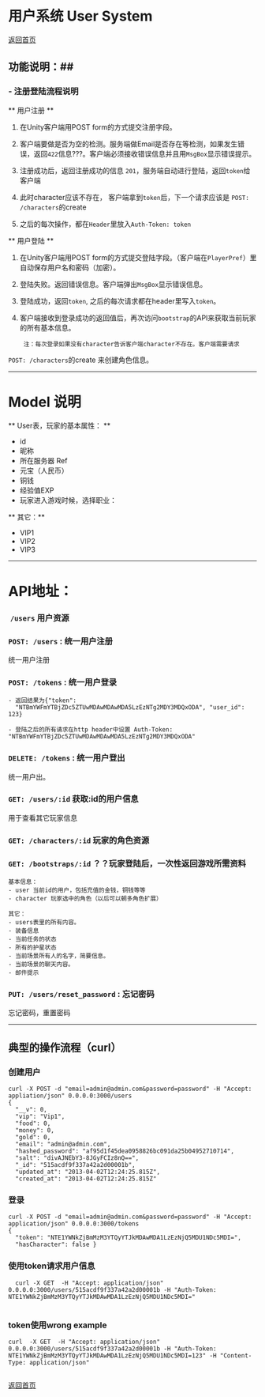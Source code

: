 # 用户系统 User System #

[返回首页](./index.md)

## 功能说明：##


### - 注册登陆流程说明 ###

** 用户注册 **

1. 在Unity客户端用POST form的方式提交注册字段。
2. 客户端要做是否为空的检测。服务端做Email是否存在等检测，如果发生错误，返回`422`信息???。客户端必须接收错误信息并且用`MsgBox`显示错误提示。

3. 注册成功后，返回注册成功的信息 `201`，服务端自动进行登陆，返回`token`给客户端
4. 此时character应该不存在， 客户端拿到`token`后，下一个请求应该是 `POST: /characters`的create
4. 之后的每次操作，都在`Header`里放入`Auth-Token: token`

** 用户登陆 **

1. 在Unity客户端用POST form的方式提交登陆字段。（客户端在`PlayerPref`）里自动保存用户名和密码（加密）。
2. 登陆失败。返回错误信息。客户端弹出`MsgBox`显示错误信息。
3. 登陆成功，返回`token`, 之后的每次请求都在header里写入`token`。
4. 客户端接收到登录成功的返回值后，再次访问`bootstrap`的API来获取当前玩家的所有基本信息。


		注：每次登录如果没有character告诉客户端character不存在。客户端需要请求
`POST: /characters`的create 来创建角色信息。


------------------------------------------------------------------

# Model 说明 #

** User表，玩家的基本属性： **

- id 
- 昵称 
- 所在服务器 Ref
- 元宝（人民币） 
- 铜钱 
- 经验值EXP
- 玩家进入游戏时候，选择职业： 


** 其它：**

- VIP1
- VIP2
- VIP3

------------------------------------------------------------------


# API地址：

###  `/users` 用户资源   

### `POST: /users` : 统一用户注册     

统一用户注册

### `POST: /tokens` : 统一用户登录     

	- 返回结果为{"token":
	  "NTBmYWFmYTBjZDc5ZTUwMDAwMDAwMDA5LzEzNTg2MDY3MDQxODA", "user_id": 123}
	
	- 登陆之后的所有请求在http header中设置 Auth-Token: "NTBmYWFmYTBjZDc5ZTUwMDAwMDAwMDA5LzEzNTg2MDY3MDQxODA"


### `DELETE: /tokens` : 统一用户登出     

统一用户出。



### `GET: /users/:id` 获取:id的用户信息
用于查看其它玩家信息
### `GET: /characters/:id` 玩家的角色资源

### `GET: /bootstraps/:id` ？？玩家登陆后，一次性返回游戏所需资料

    基本信息：
    - user 当前id的用户，包括充值的金钱，铜钱等等 
    - character 玩家选中的角色（以后可以朝多角色扩展） 
    
    其它：
    - users表里的所有内容。 
    - 装备信息 
    - 当前任务的状态 
    - 所有的护星状态 
    - 当前场景所有人的名字，简要信息。 
    - 当前场景的聊天内容。 
    - 邮件提示 

    


### `PUT: /users/reset_password` : 忘记密码    

忘记密码，重置密码


------------------------------------------------------------------

## 典型的操作流程（curl）
### 创建用户
  ```
  curl -X POST -d "email=admin@admin.com&password=password" -H "Accept: appliation/json" 0.0.0.0:3000/users
  {
    "__v": 0,
    "vip": "Vip1",
    "food": 0,
    "money": 0,
    "gold": 0,
    "email": "admin@admin.com",
    "hashed_password": "af95d1f45dea0958826bc091da25b04952710714",
    "salt": "divAJNEbY3-8JGyFCIz8nQ==",
    "_id": "515acdf9f337a42a2d00001b",
    "updated_at": "2013-04-02T12:24:25.815Z",
    "created_at": "2013-04-02T12:24:25.815Z"
  
  ```
### 登录
  ```
  curl -X POST -d "email=admin@admin.com&password=password" -H "Accept: application/json" 0.0.0.0:3000/tokens
  {
    "token": "NTE1YWNkZjBmMzM3YTQyYTJkMDAwMDA1LzEzNjQ5MDU1NDc5MDI=",
    "hasCharacter": false }
  
  ```
### 使用token请求用户信息
  ```
    curl -X GET  -H "Accept: application/json" 0.0.0.0:3000/users/515acdf9f337a42a2d00001b -H "Auth-Token: NTE1YWNkZjBmMzM3YTQyYTJkMDAwMDA1LzEzNjQ5MDU1NDc5MDI="
    
  ```
### token使用wrong example

  ```
  curl  -X GET  -H "Accept: application/json" 0.0.0.0:3000/users/515acdf9f337a42a2d00001b -H "Auth-Token: NTE1YWNkZjBmMzM3YTQyYTJkMDAwMDA1LzEzNjQ5MDU1NDc5MDI=123" -H "Content-Type: application/json"
    
  ```

[返回首页](./index.md)
